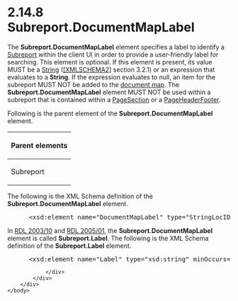 <html dir="LTR" xmlns:mshelp="http://msdn.microsoft.com/mshelp" xmlns:ddue="http://ddue.schemas.microsoft.com/authoring/2003/5" xmlns:xlink="http://www.w3.org/1999/xlink" xmlns:tool="http://www.microsoft.com/tooltip">
    <head>
        <meta http-equiv="Content-Type" content="text/html; CHARSET=utf-8"></meta>
        <meta name="save" content="history"></meta>
        <title>2.14.8 Subreport.DocumentMapLabel</title>
        <xml>
            <mshelp:toctitle title="2.14.8 Subreport.DocumentMapLabel"></mshelp:toctitle>
            <mshelp:rltitle title="[MS-RDL]: Subreport.DocumentMapLabel"></mshelp:rltitle>
            <mshelp:keyword index="A" term="43c2ca99-b32e-4082-83ea-9a67c0b3fdea"></mshelp:keyword>
            <mshelp:attr name="DCSext.ContentType" value="open specification"></mshelp:attr>
            <mshelp:attr name="AssetID" value="43c2ca99-b32e-4082-83ea-9a67c0b3fdea"></mshelp:attr>
            <mshelp:attr name="TopicType" value="kbRef"></mshelp:attr>
            <mshelp:attr name="DCSext.Title" value="[MS-RDL]: Subreport.DocumentMapLabel" />
        </xml>
    </head>
    <body>
        <div id="header">
            <h1 class="heading">2.14.8 Subreport.DocumentMapLabel</h1>
        </div>
        <div id="mainSection">
            <div id="mainBody">
                <div id="allHistory" class="saveHistory"></div>
                <div id="sectionSection0" class="section" name="collapseableSection">
                    

<p>The <b>Subreport.DocumentMapLabel</b> element specifies a
label to identify a <a href="04d4d6d6-e103-48fc-b4f7-bf5b4a7e56e5.md">Subreport</a>
within the client UI in order to provide a user-friendly label for searching.
This element is optional. If this element is present, its value MUST be a <a href="1ed81ef3-a683-45e3-aaad-bd2bbe71bc3d.md">String</a> (<a href="https://go.microsoft.com/fwlink/?LinkId=90610">[XMLSCHEMA2]</a> section
3.2.1) or an expression that evaluates to a <b>String</b>. If the expression
evaluates to null, an item for the subreport MUST NOT be added to the <a href="b2482b3f-74ab-4ca8-a9e5-c07955011743.md#gt_46519c7a-96f3-40c7-9883-a17c87288632">document map</a>. The <b>Subreport.DocumentMapLabel</b>
element MUST NOT be used within a subreport that is contained within a <a href="afff0921-7d95-4216-8f28-635c67d539d8.md">PageSection</a> or a <a href="ddc35223-1cb6-4136-823b-e72a3d12e1f9.md">PageHeaderFooter</a>.</p>

<p>Following is the parent element of the <b>Subreport.DocumentMapLabel</b>
element.</p>

<table>
 <thead>
  <tr>
   <th>
   <p>Parent elements</p>
   </th>
  </tr>
 </thead>
 <tr>
  <td>
  <p>Subreport</p>
  </td>
 </tr>
</table>

<p>The following is the XML Schema definition of the <b>Subreport.DocumentMapLabel</b>
element.</p>

<dl>
<dd>
<div><pre> &lt;xsd:element name=&quot;DocumentMapLabel&quot; type=&quot;StringLocIDType&quot; minOccurs=&quot;0&quot; /&gt;
</pre></div>
</dd></dl>

<p>In <a href="a7e2ad00-07c8-4f6d-80ab-3ad55df7b233.md">RDL 2003/10</a>
and <a href="3ebe2912-4958-4832-b391-cad1f5e13338.md">RDL 2005/01</a>,
the <b>Subreport.DocumentMapLabel</b> element is called <b>Subreport.Label</b>.
The following is the XML Schema definition of the <b>Subreport.Label</b>
element.</p>

<dl>
<dd>
<div><pre> &lt;xsd:element name=&quot;Label&quot; type=&quot;xsd:string&quot; minOccurs=&quot;0&quot; /&gt;
</pre></div>
</dd></dl>


                </div>
            </div>
        </div>
    </body>
</html>